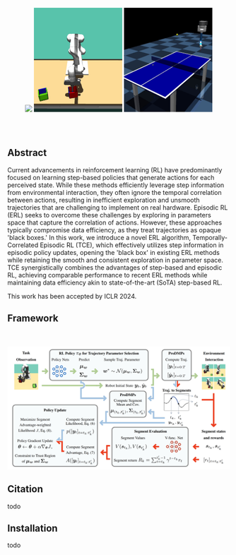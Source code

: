 <p align="center">
  <img src='./web_assets/Metaworld.gif' width="200" />
  <img src='./web_assets/Box_Pushing.gif' width="200" />
  <img src='./web_assets/Table_Tennis.gif' width="200" />
</p>
<br><br>

## Abstract

Current advancements in reinforcement learning (RL) have predominantly focused on learning step-based policies that generate actions for each perceived state. While these methods efficiently leverage step information from environmental interaction, they often ignore the temporal correlation between actions, resulting in inefficient exploration and unsmooth trajectories that are challenging to implement on real hardware. Episodic RL (ERL) seeks to overcome these challenges by exploring in parameters space that capture the correlation of actions. However, these approaches typically compromise data efficiency, as they treat trajectories as opaque 'black boxes.' In this work, we introduce a novel ERL algorithm, Temporally-Correlated Episodic RL (TCE), which effectively utilizes step information in episodic policy updates, opening the 'black box' in existing ERL methods while retaining the smooth and consistent exploration in parameter space. TCE synergistically combines the advantages of step-based and episodic RL, achieving comparable performance to recent ERL methods while maintaining data efficiency akin to state-of-the-art (SoTA) step-based RL. 

This work has been accepted by ICLR 2024. 

## Framework
<br><br>
![TCE](./web_assets/Framework.png)
<!--- -->

## Citation
todo

## Installation
todo

